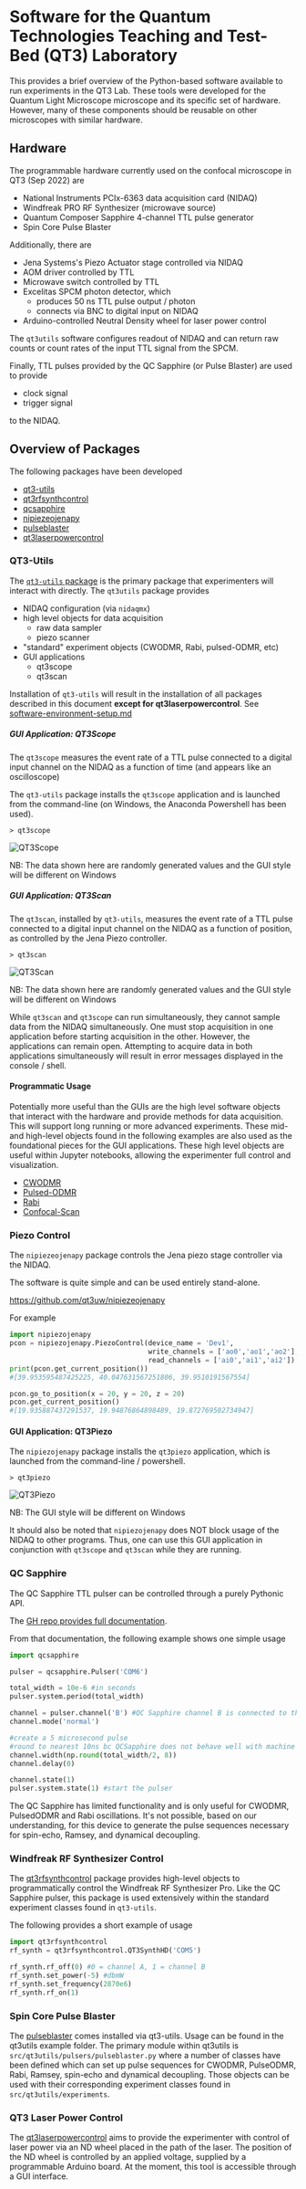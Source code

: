 # Software for the Quantum Technologies Teaching and Test-Bed (QT3) Laboratory

This provides a brief overview of the Python-based software available to run
experiments in the QT3 Lab. These tools were developed for the Quantum Light Microscope
microscope and its specific set of hardware. However, many of these
components should be reusable on other microscopes with similar hardware.


## Hardware

The programmable hardware currently used on the confocal microscope in QT3 (Sep 2022) are

  * National Instruments PCIx-6363 data acquisition card (NIDAQ)
  * Windfreak PRO RF Synthesizer (microwave source)
  * Quantum Composer Sapphire 4-channel TTL pulse generator
  * Spin Core Pulse Blaster

Additionally, there are

  * Jena Systems's Piezo Actuator stage controlled via NIDAQ
  * AOM driver controlled by TTL
  * Microwave switch controlled by TTL
  * Excelitas SPCM photon detector, which
    * produces 50 ns TTL pulse output / photon
    * connects via BNC to digital input on NIDAQ
  * Arduino-controlled Neutral Density wheel for laser power control

The `qt3utils` software configures readout of NIDAQ and can return raw counts
or count rates of the input TTL signal from the SPCM.  

Finally, TTL pulses provided by the QC Sapphire (or Pulse Blaster) are used to provide

 * clock signal
 * trigger signal

to the NIDAQ.

## Overview of Packages

The following packages have been developed

* [qt3-utils](https://github.com/qt3uw/qt3utils)
* [qt3rfsynthcontrol](https://github.com/qt3uw/qt3RFSynthControl)
* [qcsapphire](https://github.com/qt3uw/qcsapphire)
* [nipiezeojenapy](https://github.com/qt3uw/nipiezeojenapy)
* [pulseblaster](https://github.com/zeeshawnkazi/pulseblaster)
* [qt3laserpowercontrol](https://github.com/qt3uw/qt3laserpowercontrol)

### QT3-Utils

The [`qt3-utils` package](https://github.com/qt3uw/qt3-utils) is the primary package
that experimenters will interact with directly. The `qt3utils` package provides

  * NIDAQ configuration (via `nidaqmx`)
  * high level objects for data acquisition
    * raw data sampler
    * piezo scanner
  * "standard" experiment objects (CWODMR, Rabi, pulsed-ODMR, etc)
  * GUI applications
    * qt3scope
    * qt3scan

Installation of `qt3-utils` will result in the installation of all packages described in
this document **except for qt3laserpowercontrol**.
See [software-environment-setup.md](software-environment-setup.md)

##### GUI Application: QT3Scope

The `qt3scope` measures the event rate of a TTL pulse connected to a digital input channel on
the NIDAQ as a function of time (and appears like an oscilloscope)

The `qt3-utils` package installs the `qt3scope` application and is launched
from the command-line (on Windows, the Anaconda Powershell has been used).

```
> qt3scope
```

![QT3Scope](qt3scope.png)

NB: The data shown here are randomly generated values and the GUI style will be different on Windows

##### GUI Application: QT3Scan

The `qt3scan`, installed by `qt3-utils`, measures the event rate of a TTL pulse
connected to a digital input channel on the NIDAQ as a function of position,
as controlled by the Jena Piezo controller.

```
> qt3scan
```

![QT3Scan](qt3scan.png)

NB: The data shown here are randomly generated values and the GUI style will be different on Windows

While `qt3scan` and `qt3scope` can run simultaneously, they cannot sample data
from the NIDAQ simultaneously. One must stop acquisition in one application before
starting acquisition in the other. However, the applications can remain open.
Attempting to acquire data in both applications simultaneously will result in error messages
displayed in the console / shell.

#### Programmatic Usage

Potentially more useful than the GUIs are the high level software objects that interact with the
hardware and provide methods for data acquisition. This will support
long running or more advanced experiments. These mid- and high-level objects
found in the following examples are also used as the foundational pieces for the GUI applications.
These high level objects are useful within Jupyter notebooks, allowing the
experimenter full control and visualization.

* [CWODMR](https://github.com/qt3uw/qt3-utils/blob/main/examples/default_cwodmr.ipynb)
* [Pulsed-ODMR](https://github.com/qt3uw/qt3-utils/blob/main/examples/default_podmr.ipynb)
* [Rabi](https://github.com/qt3uw/qt3-utils/blob/main/examples/default_rabi.ipynb)
* [Confocal-Scan](https://github.com/qt3uw/qt3-utils/blob/main/examples/confocal-scan.ipynb)

### Piezo Control

The `nipiezeojenapy` package controls the Jena piezo stage controller via the NIDAQ.

The software is quite simple and can be used entirely stand-alone.

https://github.com/qt3uw/nipiezeojenapy

For example

```python
import nipiezojenapy
pcon = nipiezojenapy.PiezoControl(device_name = 'Dev1',
                                  write_channels = ['ao0','ao1','ao2'],
                                  read_channels = ['ai0','ai1','ai2'])
print(pcon.get_current_position())
#[39.953595487425225, 40.047631567251806, 39.9510191567554]

pcon.go_to_position(x = 20, y = 20, z = 20)
pcon.get_current_position()
#[19.935887437291537, 19.94876864898489, 19.872769502734947]
```

#### GUI Application: QT3Piezo

The `nipiezojenapy` package installs the `qt3piezo` application, which
is launched from the command-line / powershell.

```
> qt3piezo
```

![QT3Piezo](qt3piezo.png)

NB: The GUI style will be different on Windows

It should also be noted that `nipiezojenapy` does NOT block usage of the NIDAQ
to other programs. Thus, one can use this GUI application in conjunction
with `qt3scope` and `qt3scan` while they are running.


### QC Sapphire

The QC Sapphire TTL pulser can be controlled through a purely Pythonic API.

The [GH repo provides full documentation](https://github.com/qt3uw/qcsapphire).

From that documentation, the following example shows one simple usage

```python
import qcsapphire

pulser = qcsapphire.Pulser('COM6')

total_width = 10e-6 #in seconds
pulser.system.period(total_width)

channel = pulser.channel('B') #QC Sapphire channel B is connected to the MW amplifier switch
channel.mode('normal')

#create a 5 microsecond pulse
#round to nearest 10ns bc QCSapphire does not behave well with machine errors
channel.width(np.round(total_width/2, 8))
channel.delay(0)

channel.state(1)
pulser.system.state(1) #start the pulser
```

The QC Sapphire has limited functionality and is only useful for CWODMR, PulsedODMR
and Rabi oscillations.
It's not possible, based on our understanding, for this device to generate the 
pulse sequences necessary for spin-echo, Ramsey, and dynamical decoupling. 


### Windfreak RF Synthesizer Control

The [qt3rfsynthcontrol](https://github.com/qt3uw/qt3RFSynthControl)
package provides high-level objects to programmatically control the Windfreak RF Synthesizer Pro.
Like the QC Sapphire pulser, this package is used extensively within the standard
experiment classes found in `qt3-utils`.

The following provides a short example of usage

```python
import qt3rfsynthcontrol
rf_synth = qt3rfsynthcontrol.QT3SynthHD('COM5')

rf_synth.rf_off(0) #0 = channel A, 1 = channel B
rf_synth.set_power(-5) #dbmW
rf_synth.set_frequency(2870e6)
rf_synth.rf_on(1)
```

### Spin Core Pulse Blaster

The [pulseblaster](https://github.com/qt3uw/pulseblaster) comes installed
via qt3-utils. Usage can be found in the qt3utils example folder.
The primary module within qt3utils is `src/qt3utils/pulsers/pulseblaster.py`
where a number of classes have been defined which can set up pulse sequences
for CWODMR, PulseODMR, Rabi, Ramsey, spin-echo and dynamical decoupling. 
Those objects can be used with their corresponding experiment classes found 
in `src/qt3utils/experiments`. 

### QT3 Laser Power Control

The [qt3laserpowercontrol](https://github.com/qt3uw/qt3laserpowercontrol) aims
to provide the experimenter with control of laser power via an ND wheel placed
in the path of the laser. The position of the ND wheel is controlled by an
applied voltage, supplied by a programmable Arduino board. At the moment,
this tool is accessible through a GUI interface.  
